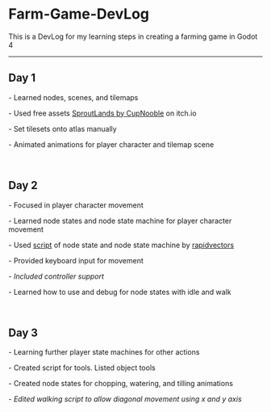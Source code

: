 # Farm-Game-DevLog

<p>This is a DevLog for my learning steps in creating a farming game in Godot 4</p>

<hr>
<h2>Day 1</h2>
<p>- Learned nodes, scenes, and tilemaps</p>
<p>- Used free assets <a href="https://cupnooble.itch.io/sprout-lands-asset-pack">SproutLands by CupNooble</a> on itch.io</p>
<p>- Set tilesets onto atlas manually</p>
<p>- Animated animations for player character and tilemap scene</p>
<br>

<h2>Day 2</h2>
<p>- Focused in player character movement</p>
<p>- Learned node states and node state machine for player character movement</p>
<p>- Used <a href="https://github.com/rapidvectors/tutorial-components-and-scripts/tree/main/tutorials/croptails">script</a> of node state and node state machine by <a href="https://github.com/rapidvectors">rapidvectors</a></p>
<p>- Provided keyboard input for movement</p>
<p>- <i>Included controller support</i></p>
<p>- Learned how to use and debug for node states with idle and walk</p>

<br>
<h2>Day 3</h2>
<p>- Learning further player state machines for other actions</p>
<p>- Created script for tools. Listed object tools</p>
<p>- Created node states for chopping, watering, and tilling animations</p>
<p>- <i>Edited walking script to allow diagonal movement using x and y axis</i></p>

